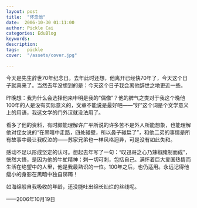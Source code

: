 ```yaml
---
layout: post  
title:  "怀念他"
date:  2006-10-30 01:11:00
author: Pickle Cai  
categories: EduBlog  
keywords: 
description:   
tags:	pickle   
cover:  "/assets/cover.jpg"  

---
```


今天是先生辞世70年纪念日。去年此时还想，他离开已经快70年了，今天这个日子就真来了。当然去年没想到的是：今天这个日子我会离他辞世之地更近一些。



昨晚想：我为什么会选择他来申明是我的“偶像”？他的脾气之类对于我这个晚他100年的人是没有实际意义的，文章不能说是最好吧——“好”这个词是个文学意义上的用语，我这文学的门外汉就没法用了。



看多了他的资料，有时颇能理解许广平所说的许多苦不是外人所能想象，也能理解他对侄女说的“在黑暗中走路，四处碰壁，所以鼻子碰扁了”，和他二弟的事情是所有故事中最让我叹泣的——苏家兄弟也一样风格迥异，可是没有如此失和。



感动不足以形成坚定的认可。想起去年写了一句：“叹迅哥之心乃辣椒腌制而成”，恍然大悟，是因为他的牛虻精神：刺一切可刺，包括自己。满怀着巨大爱国热情而生活在绝望中的人里，他是我最熟识的一位。100年之后，也仍适用。永远记得他瘦小的身影在黑暗中独自踯躅！



如海绵般自我吸收的年龄，还没能吐出绵长灿烂的丝线呢。

 

——2006年10月19日

		    
